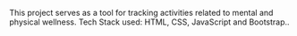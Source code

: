 This project serves as a tool for tracking activities related to mental and physical wellness.
Tech Stack used: HTML, CSS, JavaScript and Bootstrap..
